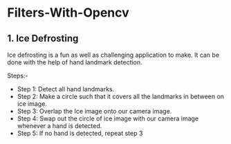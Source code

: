 # Filters-With-Opencv

## 1. Ice Defrosting

Ice defrosting is a fun as well as challenging application to make. It can be done with the help of hand landmark detection.

Steps:-
- Step 1: Detect all hand landmarks.
- Step 2: Make a circle such that it covers all the landmarks in between on ice image.
- Step 3: Overlap the Ice image onto our camera image.
- Step 4: Swap out the circle of ice image with our camera image whenever a hand is detected.
- Step 5: If no hand is detected, repeat step 3
